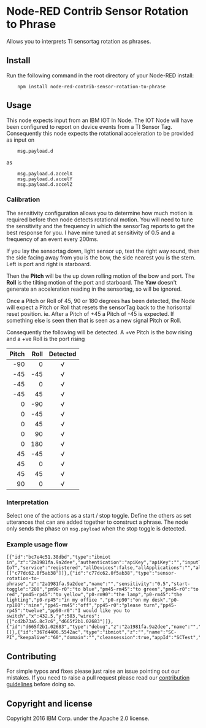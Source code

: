 # Node-RED Contrib Sensor Rotation to Phrase
Allows you to interprets TI sensortag rotation as phrases.

## Install

Run the following command in the root directory of your Node-RED install:

````
    npm install node-red-contrib-sensor-rotation-to-phrase
````

## Usage

This node expects input from an IBM IOT In Node. The IOT Node will have been
configured to report on device events from a TI Sensor Tag. Consequently this node
expects the rotational acceleration to be provided as input on
````
    msg.payload.d
````
as
````
    msg.payload.d.accelX
    msg.payload.d.accelY
    msg.payload.d.accelZ
````

### Calibration

The sensitivity configuration allows you to determine how much motion is
required before then node detects rotational motion. You will need to tune
the sensitivity and the frequency in which the sensorTag reports to get the
best response for you. I have mine tuned at sensitivity of 0.5 and a frequency
of an event every 200ms.

If you lay the sensortag down, light sensor up, text the right way round,
then the side facing away from you is the bow, the side nearest you is the
stern. Left is port and right is starboard.

Then the **Pitch** will be the up down rolling motion of the bow and port.
The **Roll** is the tilting motion of the port and starboard. The **Yaw**
doesn't generate an acceleration reading in the sensortag, so will be
ignored.

Once a Pitch or Roll of 45, 90 or 180 degrees has been detected, the Node will
expect a Pitch or Roll that resets the sensorTag back to the horisontal reset
position. ie. After a Pitch of +45 a Pitch of -45 is expected. If something
else is seen then that is seen as a new signal Pitch or Roll.

Consequently the following will be detected.
A +ve Pitch is the bow rising and a +ve Roll is the port rising

| Pitch   | Roll     | Detected  |
| ------: |---------:|:---------:|
| -90     |    0     |    √      |
| -45     |  -45     |    √      |
| -45     |    0     |    √      |
| -45     |   45     |    √      |
|   0     |  -90     |    √      |
|   0     |  -45     |    √      |
|   0     |   45     |    √      |
|   0     |   90     |    √      |
|   0     |  180     |    √      |
|  45     |  -45     |    √      |
|  45     |    0     |    √      |
|  45     |   45     |    √      |
|  90     |    0     |    √      |


### Interpretation

Select one of the actions as a start / stop toggle. Define the others
as set utterances that can are added together to construct a phrase. The node
only sends the phase on ````msg.payload```` when the stop toggle is detected.


### Example usage flow

````
[{"id":"bc7e4c51.38dbd","type":"ibmiot in","z":"2a1981fa.9a2dee","authentication":"apiKey","apiKey":"","inputType":"evt","deviceId":"xyz","applicationId":"","deviceType":"+","eventType":"+","commandType":"","format":"json","name":"IBM IoT","service":"registered","allDevices":false,"allApplications":"","allDeviceTypes":true,"allEvents":true,"allCommands":"","allFormats":"","qos":0,"x":231,"y":672,"wires":[["c77dc62.0f5ab38"]]},{"id":"c77dc62.0f5ab38","type":"sensor-rotation-to-phrase","z":"2a1981fa.9a2dee","name":"","sensitivity":"0.5","start-toggle":"200","pm90-r0":"to blue","pm45-rm45":"to green","pm45-r0":"to red","pm45-rp45":"to yellow","p0-rm90":"the lamp","p0-rm45":"the lighting","p0-rp45":"in my office ","p0-rp90":"on my desk","p0-rp180":"nine","pp45-rm45":"off","pp45-r0":"please turn","pp45-rp45":"twelve","pp90-r0":"I would like you to switch","x":432.5,"y":583,"wires":[["cd2b73a5.8c7c6","d665f2b1.02683"]]},{"id":"d665f2b1.02683","type":"debug","z":"2a1981fa.9a2dee","name":"","active":true,"console":"false","complete":"false","x":596.5,"y":647,"wires":[]},{"id":"367d4406.5542ac","type":"ibmiot","z":"","name":"SC-PI","keepalive":"60","domain":"","cleansession":true,"appId":"SCTest","shared":true}]
````


## Contributing

For simple typos and fixes please just raise an issue pointing out our mistakes. If you need to raise a pull request please read our [contribution guidelines](https://github.com/node-red-contrib-utils/node-red-contrib-sensor-rotation-to-phrase/blob/master/CONTRIBUTING.md) before doing so.

## Copyright and license

Copyright 2016 IBM Corp. under the Apache 2.0 license.

